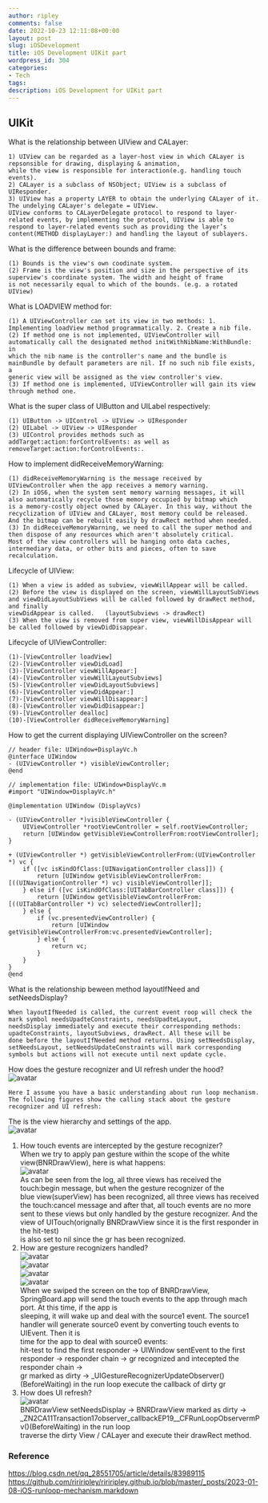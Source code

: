 ```yaml
---
author: ripley
comments: false
date: 2022-10-23 12:11:08+00:00
layout: post
slug: iOSDevelopment
title: iOS Development UIKit part
wordpress_id: 304
categories:
- Tech
tags:
description: iOS Development for UIKit part
---
```

## **UIKit**
What is the relationship between UIView and CALayer:
```
1) UIView can be regarded as a layer-host view in which CALayer is repsonsible for drawing, displaying & animation, 
while the view is responsible for interaction(e.g. handling touch events).  
2) CALayer is a subclass of NSObject; UIView is a subclass of UIResponder.    
3) UIView has a property LAYER to obtain the underlying CALayer of it. The undelying CALayer's delegate = UIView.  
UIView conforms to CALayerDelegate protocol to respond to layer-related events, by implementing the protocol, UIView is able to  
respond to layer-related events such as providing the layer’s content(METHOD displayLayer:) and handling the layout of sublayers.  
```
What is the difference between bounds and frame:  
```
(1) Bounds is the view's own coodinate system.    
(2) Frame is the view's position and size in the perspective of its superview's coordinate system. The width and height of frame   
is not necessarily equal to which of the bounds. (e.g. a rotated UIView)  
```
What is LOADVIEW method for:  
```
(1) A UIViewController can set its view in two methods: 1. Implementing loadView method programmatically. 2. Create a nib file.  
(2) If method one is not implemented, UIViewController will automatically call the designated method initWithNibName:WithBundle: in  
which the nib name is the controller's name and the bundle is mainBundle by default parameters are nil. If no such nib file exists, a  
generic view will be assigned as the view controller's view.       
(3) If method one is implemented, UIViewController will gain its view through method one.   
``` 
What is the super class of UIButton and UILabel respectively:
```
(1) UIButton -> UIControl -> UIView -> UIResponder    
(2) UILabel -> UIView -> UIResponder         
(3) UIControl provides methods such as addTarget:action:forControlEvents: as well as removeTarget:action:forControlEvents:.  
```
How to implement didReceiveMemoryWarning:  
```
(1) didReceiveMemoryWarning is the message received by UIViewController when the app receives a memory warning.    
(2) In iOS6, when the system sent memory warning messages, it will also automatically recycle those memory occupied by bitmap which  
is a memory-costly object owned by CALayer. In this way, without the recyclization of UIView and CALayer, most memory could be released.  
And the bitmap can be rebuilt easily by drawRect method when needed. 
(3) In didReceiveMemoryWarning, we need to call the super method and then dispose of any resources which aren't absolutely critical. 
Most of the view controllers will be hanging onto data caches, intermediary data, or other bits and pieces, often to save recalculation.    
```
Lifecycle of UIView:  
```
(1) When a view is added as subview, viewWillAppear will be called.  
(2) Before the view is displayed on the screen, viewWillLayoutSubViews and viewDidLayoutSubViews will be called followed by drawRect method, and finally  
viewDidAppear is called.   (layoutSubviews -> drawRect)
(3) When the view is removed from super view, viewWillDisAppear will be called followed by viewDidDisappear.       
```
Lifecycle of UIViewController:
```
(1)-[ViewController loadView]  
(2)-[ViewController viewDidLoad]  
(3)-[ViewController viewWillAppear:]  
(4)-[ViewController viewWillLayoutSubviews]  
(5)-[ViewController viewDidLayoutSubviews]  
(6)-[ViewController viewDidAppear:]  
(7)-[ViewController viewWillDisappear:]  
(8)-[ViewController viewDidDisappear:]  
(9)-[ViewController dealloc]  
(10)-[ViewController didReceiveMemoryWarning]         
```
How to get the current displaying UIViewController on the screen?
```
// header file: UIWindow+DisplayVc.h  
@interface UIWindow   
- (UIViewController *) visibleViewController;    
@end
       
// implementation file: UIWindow+DisplayVc.m  
#import "UIWindow+DisplayVc.h"  

@implementation UIWindow (DisplayVcs)
  
- (UIViewController *)visibleViewController {  
    UIViewController *rootViewController = self.rootViewController;  
    return [UIWindow getVisibleViewControllerFrom:rootViewController];  
}
  
+ (UIViewController *) getVisibleViewControllerFrom:(UIViewController *) vc {  
    if ([vc isKindOfClass:[UINavigationController class]]) {  
        return [UIWindow getVisibleViewControllerFrom:[((UINavigationController *) vc) visibleViewController]];  
    } else if ([vc isKindOfClass:[UITabBarController class]]) {  
        return [UIWindow getVisibleViewControllerFrom:[((UITabBarController *) vc) selectedViewController]];  
    } else {  
        if (vc.presentedViewController) {  
            return [UIWindow getVisibleViewControllerFrom:vc.presentedViewController];  
        } else {  
            return vc;  
        }  
    }  
}  
@end  
```
What is the relationship beween method layoutIfNeed and setNeedsDisplay?   
```
When layoutIfNeeded is called, the current event roop will check the mark symbol needsUpadteConstraints, needsUpadteLayout,  
needsDisplay immediately and execute their corresponding methods: upadteConstraints, layoutSubviews, drawRect. All these will be  
done before the layoutIfNeeded method returns. Using setNeedsDisplay, setNeedsLayout, setNeedsUpdateConstraints will mark corresponding  
symbols but actions will not execute until next update cycle.            
```
How does the gesture recognizer and UI refresh under the hood?    
![avatar](https://ririripley.github.io/assets/img/iOSAppRenderProcess.png)  
```
Here I assume you have a basic understanding about run loop mechanism. The following figures show the calling stack about the gesture         
recognizer and UI refresh:                
```
The is the view hierarchy and settings of the app.   
![avatar](https://ririripley.github.io/assets/img/view_hierarchy.png)     
1) How touch events are intercepted by the gesture recognizer?  
When we try to apply pan gesture within the scope of the white view(BNRDrawView), here is what happens:  
![avatar](https://ririripley.github.io/assets/img/gr_interception.png)    
As can be seen from the log, all three views has received the touch:begin message, but when the gesture recognizer of the  
blue view(superView) has been recognized, all three views has received the touch:cancel message and after that, all touch events are no more   
sent to these views but only handled by the gesture recognizer. And the view of UITouch(orignally BNRDrawView since it is the first responder in the hit-test)          
is also set to nil since the gr has been recognized.    
2) How are gesture recognizers handled?  
![avatar](https://ririripley.github.io/assets/img/source1_hit_test_mechanism_in_run_loop.png)     
![avatar](https://ririripley.github.io/assets/img/source1_hit_test_mechanism_in_run_loop_2.png)  
![avatar](https://ririripley.github.io/assets/img/source1_responder_chain_in_run_loop.png)      
![avatar](https://ririripley.github.io/assets/img/gr_in_run_loop.png)  
When we swiped the screen on the top of BNRDrawView, SpringBoard.app will send the touch events to the app through mach port. At this time, if the app is    
sleeping, it will wake up and deal with the source1 event. The source1 handler will generate source0 event by converting touch events to UIEvent. Then it is     
time for the app to deal with source0 events:    
hit-test to find the first responder -> UIWindow sentEvent to the first responder ->  responder chain  ->  gr recognized and intecepted the responder chain ->    
gr marked as dirty ->  _UIGestureRecognizerUpdateObserver()(BeforeWaiting) in the run loop execute the callback of dirty gr   
3) How does UI refresh?  
![avatar](https://ririripley.github.io/assets/img/UI_refresh_in_run_loop.png)      
BNRDrawView setNeedsDisplay -> BNRDrawView marked as dirty -> _ZN2CA11Transaction17observer_callbackEP19__CFRunLoopObservermPv()(BeforeWaiting) in the run loop          
traverse the dirty View / CALayer and execute their drawRect method.    
### **Reference**  
https://blog.csdn.net/qq_28551705/article/details/83989115    
https://github.com/ririripley/ririripley.github.io/blob/master/_posts/2023-01-08-iOS-runloop-mechanism.markdown    

